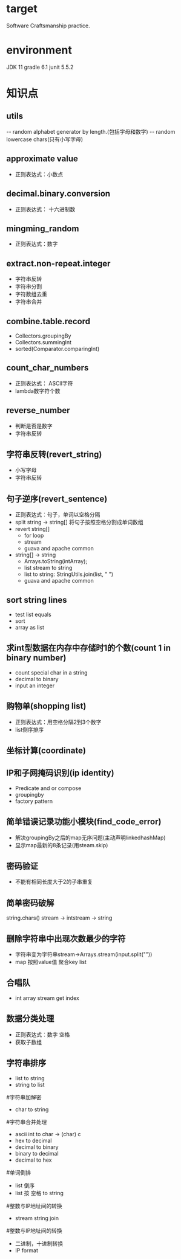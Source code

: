 # target
Software Craftsmanship practice.

# environment 
JDK 11 gradle 6.1 junit 5.5.2

# 知识点
## utils
-- random alphabet generator by length.(包括字母和数字)
-- random lowercase chars(只有小写字母)

## approximate value
- 正则表达式：小数点

## decimal.binary.conversion
- 正则表达式： 十六进制数

## mingming_random
- 正则表达式：数字

## extract.non-repeat.integer
- 字符串反转
- 字符串分割
- 字符数组去重
- 字符串合并

## combine.table.record
- Collectors.groupingBy
- Collectors.summingInt 
- sorted(Comparator.comparingInt)

## count_char_numbers
- 正则表达式： ASCII字符
- lambda数字符个数

## reverse_number
- 判断是否是数字
- 字符串反转
  
## 字符串反转(revert_string)
- 小写字母
- 字符串反转

## 句子逆序(revert_sentence)
- 正则表达式：句子，单词以空格分隔
- split string -> string[] 将句子按照空格分割成单词数组
- revert string[]
    - for loop
    - stream
    - guava and apache common
- string[] -> string 
    - Arrays.toString(intArray);
    - list stream to string
    - list to string: StringUtils.join(list, " ")
    - guava and apache common

## sort string lines
- test list equals
- sort
- array as list

## 求int型数据在内存中存储时1的个数(count 1 in binary number)
- count special char in a string
- decimal to binary
- input an integer

## 购物单(shopping list)
- 正则表达式：用空格分隔2到3个数字
- list倒序排序

## 坐标计算(coordinate)

## IP和子网掩码识别(ip identity)
- Predicate and or compose
- groupingby
- factory pattern

## 简单错误记录功能小模块(find_code_error)
- 解决groupingBy之后的map无序问题(主动声明linkedhashMap)
- 显示map最新的8条记录(用steam.skip)

## 密码验证
- 不能有相同长度大于2的子串重复

## 简单密码破解
string.chars() stream -> intstream -> string

## 删除字符串中出现次数最少的字符 
- 字符串变为字符串stream->Arrays.stream(input.split(""))
- map 按照value值 聚合key list

## 合唱队
- int array stream get index

## 数据分类处理
- 正则表达式：数字 空格
- 获取子数组

## 字符串排序 
- list to string
- string to list

#字符串加解密
- char to string

#字符串合并处理 
- ascii int to char -> (char) c
- hex to decimal
- decimal to binary
- binary to decimal
- decimal to hex

#单词倒排
- list 倒序
- list 按 空格 to string

#整数与IP地址间的转换
- stream string join 

#整数与IP地址间的转换
- 二进制，十进制转换
- IP format


